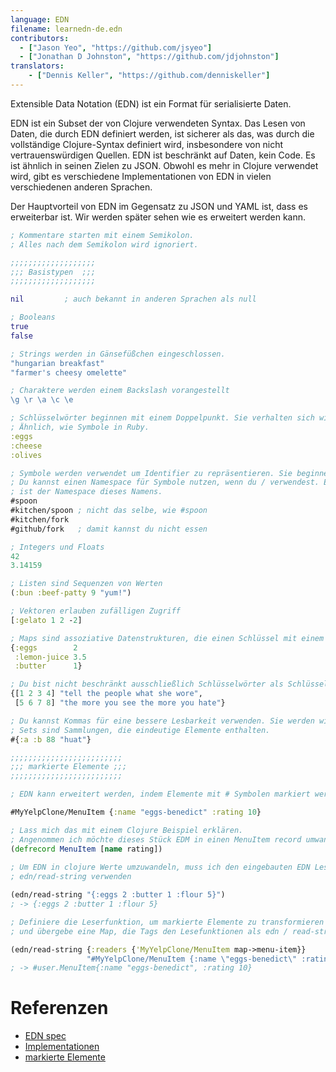 ```yaml
---
language: EDN
filename: learnedn-de.edn
contributors:
  - ["Jason Yeo", "https://github.com/jsyeo"]
  - ["Jonathan D Johnston", "https://github.com/jdjohnston"]
translators:
    - ["Dennis Keller", "https://github.com/denniskeller"]
---
```


Extensible Data Notation (EDN) ist ein Format für serialisierte Daten.

EDN ist ein Subset der von Clojure verwendeten Syntax. Das Lesen von Daten, die durch EDN definiert werden, ist
sicherer als das, was durch die vollständige Clojure-Syntax definiert wird, insbesondere von nicht
vertrauenswürdigen Quellen. EDN ist beschränkt auf Daten, kein Code. Es ist ähnlich in seinen Zielen zu JSON.
Obwohl es mehr in Clojure verwendet wird, gibt es verschiedene Implementationen von EDN in vielen
verschiedenen anderen Sprachen.

Der Hauptvorteil von EDN im Gegensatz zu JSON und YAML ist, dass es erweiterbar ist.
Wir werden später sehen wie es erweitert werden kann.

```clojure
; Kommentare starten mit einem Semikolon.
; Alles nach dem Semikolon wird ignoriert.

;;;;;;;;;;;;;;;;;;;
;;; Basistypen  ;;;
;;;;;;;;;;;;;;;;;;;

nil         ; auch bekannt in anderen Sprachen als null

; Booleans
true
false

; Strings werden in Gänsefüßchen eingeschlossen.
"hungarian breakfast"
"farmer's cheesy omelette"

; Charaktere werden einem Backslash vorangestellt
\g \r \a \c \e

; Schlüsselwörter beginnen mit einem Doppelpunkt. Sie verhalten sich wie Enums.
; Ähnlich, wie Symbole in Ruby.
:eggs
:cheese
:olives

; Symbole werden verwendet um Identifier zu repräsentieren. Sie beginnen mit einem #.
; Du kannst einen Namespace für Symbole nutzen, wenn du / verwendest. Egal was / vorangestellt wird
; ist der Namespace dieses Namens.
#spoon
#kitchen/spoon ; nicht das selbe, wie #spoon
#kitchen/fork
#github/fork   ; damit kannst du nicht essen

; Integers und Floats
42
3.14159

; Listen sind Sequenzen von Werten  
(:bun :beef-patty 9 "yum!")

; Vektoren erlauben zufälligen Zugriff
[:gelato 1 2 -2]

; Maps sind assoziative Datenstrukturen, die einen Schlüssel mit einem Wert verbinden.
{:eggs        2
 :lemon-juice 3.5
 :butter      1}                

; Du bist nicht beschränkt ausschließlich Schlüsselwörter als Schlüssel zu verwenden.
{[1 2 3 4] "tell the people what she wore",
 [5 6 7 8] "the more you see the more you hate"}

; Du kannst Kommas für eine bessere Lesbarkeit verwenden. Sie werden wie Leerraum behandelt.
; Sets sind Sammlungen, die eindeutige Elemente enthalten.
#{:a :b 88 "huat"}

;;;;;;;;;;;;;;;;;;;;;;;;;
;;; markierte Elemente ;;;
;;;;;;;;;;;;;;;;;;;;;;;;;

; EDN kann erweitert werden, indem Elemente mit # Symbolen markiert werden.

#MyYelpClone/MenuItem {:name "eggs-benedict" :rating 10}

; Lass mich das mit einem Clojure Beispiel erklären.
; Angenommen ich möchte dieses Stück EDM in einen MenuItem record umwandeln.
(defrecord MenuItem [name rating])
   
; Um EDN in clojure Werte umzuwandeln, muss ich den eingebauten EDN Leser 
; edn/read-string verwenden

(edn/read-string "{:eggs 2 :butter 1 :flour 5}")
; -> {:eggs 2 :butter 1 :flour 5}

; Definiere die Leserfunktion, um markierte Elemente zu transformieren
; und übergebe eine Map, die Tags den Lesefunktionen als edn / read-string zuweisen

(edn/read-string {:readers {'MyYelpClone/MenuItem map->menu-item}}
                 "#MyYelpClone/MenuItem {:name \"eggs-benedict\" :rating 10}")
; -> #user.MenuItem{:name "eggs-benedict", :rating 10}
```

# Referenzen

- [EDN spec](https://github.com/edn-format/edn)
- [Implementationen](https://github.com/edn-format/edn/wiki/Implementations)
- [markierte Elemente](http://www.compoundtheory.com/clojure-edn-walkthrough/)
